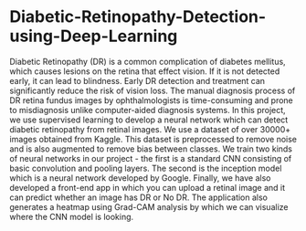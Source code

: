 # Diabetic-Retinopathy-Detection-using-Deep-Learning
Diabetic Retinopathy (DR) is a common complication of diabetes mellitus, which causes lesions on the retina that effect vision. If it is not detected early, it can lead to blindness. Early DR detection and treatment can significantly reduce the risk of vision loss. The manual diagnosis process of DR retina fundus images by ophthalmologists is time-consuming and prone to misdiagnosis unlike computer-aided diagnosis systems. In this project, we use supervised learning to develop a neural network which can detect diabetic retinopathy from retinal images. We use a dataset of over 30000+ images obtained from Kaggle. This dataset is preprocessed to remove noise and is also augmented to remove bias between classes. We train two kinds of neural networks in our project - the first is a standard CNN consisting of basic convolution and pooling layers. The second is the inception model which is a neural network developed by Google. Finally, we have also developed a front-end app in which you can upload a retinal image and it can predict whether an image has DR or No DR. The application also generates a heatmap using Grad-CAM analysis by which we can visualize where the CNN model is looking.
